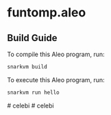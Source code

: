# funtomp.aleo

## Build Guide

To compile this Aleo program, run:
```bash
snarkvm build
```

To execute this Aleo program, run:
```bash
snarkvm run hello
```
#   c e l e b i  
 #   c e l e b i  
 